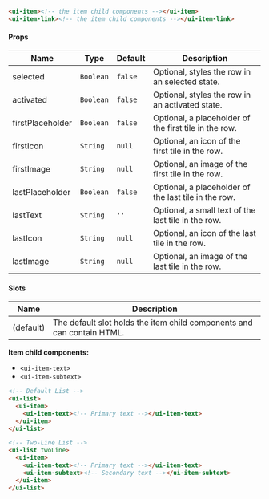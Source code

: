 ```html
<ui-item><!-- the item child components --></ui-item>
<ui-item-link><!-- the item child components --></ui-item-link>
```

#### Props

| Name             | Type      | Default | Description                                           |
| ---------------- | --------- | ------- | ----------------------------------------------------- |
| selected         | `Boolean` | `false` | Optional, styles the row in an selected state.        |
| activated        | `Boolean` | `false` | Optional, styles the row in an activated state.       |
| firstPlaceholder | `Boolean` | `false` | Optional, a placeholder of the first tile in the row. |
| firstIcon        | `String`  | `null`  | Optional, an icon of the first tile in the row.       |
| firstImage       | `String`  | `null`  | Optional, an image of the first tile in the row.      |
| lastPlaceholder  | `Boolean` | `false` | Optional, a placeholder of the last tile in the row.  |
| lastText         | `String`  | `''`    | Optional, a small text of the last tile in the row.   |
| lastIcon         | `String`  | `null`  | Optional, an icon of the last tile in the row.        |
| lastImage        | `String`  | `null`  | Optional, an image of the last tile in the row.       |

#### Slots

| Name      | Description                                                            |
| --------- | ---------------------------------------------------------------------- |
| (default) | The default slot holds the item child components and can contain HTML. |

**Item child components:**

- `<ui-item-text>`
- `<ui-item-subtext>`

```html
<!-- Default List -->
<ui-list>
  <ui-item>
    <ui-item-text><!-- Primary text --></ui-item-text>
  </ui-item>
</ui-list>

<!-- Two-Line List -->
<ui-list twoLine>
  <ui-item>
    <ui-item-text><!-- Primary text --></ui-item-text>
    <ui-item-subtext><!-- Secondary text --></ui-item-subtext>
  </ui-item>
</ui-list>
```
